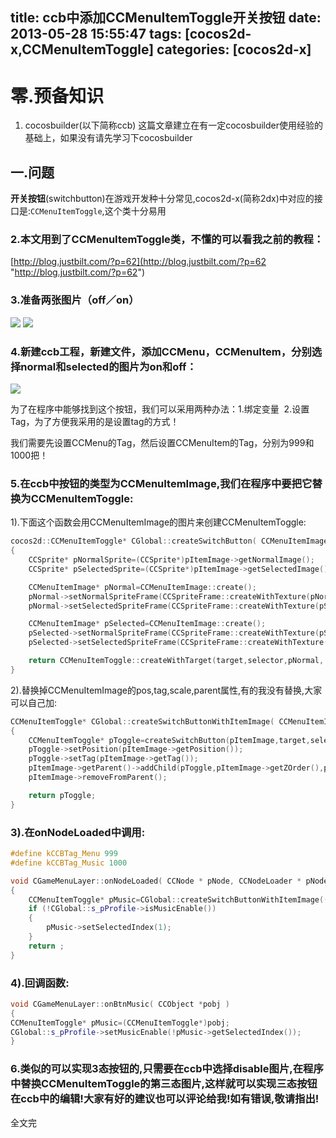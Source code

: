 title: ccb中添加CCMenuItemToggle开关按钮
date: 2013-05-28 15:55:47
tags: [cocos2d-x,CCMenuItemToggle]
categories: [cocos2d-x]
---

# 零.预备知识

1. cocosbuilder(以下简称ccb)
这篇文章建立在有一定cocosbuilder使用经验的基础上，如果没有请先学习下cocosbuilder

<!--more-->

## 一.问题

**开关按钮**(switchbutton)在游戏开发种十分常见,cocos2d-x(简称2dx)中对应的接口是:`CCMenuItemToggle`,这个类十分易用




### 2.本文用到了CCMenuItemToggle类，不懂的可以看我之前的教程：

[http://blog.justbilt.com/?p=62](http://blog.justbilt.com/?p=62 "http://blog.justbilt.com/?p=62")



### 3.准备两张图片（off／on）



![](/images/2ee36e37566e1d35173ba79e46700f36b6db4660.png) ![](/images/907d08f499ade41d2d6cc22de817d9e737defedd.png)



### 4.新建ccb工程，新建文件，添加CCMenu，CCMenuItem，分别选择normal和selected的图片为on和off：



![](/images/e273dc58713a49b220aaff7658e7350f297dffa8.jpg)

为了在程序中能够找到这个按钮，我们可以采用两种办法：1.绑定变量  2.设置Tag，为了方便我采用的是设置tag的方式！

我们需要先设置CCMenu的Tag，然后设置CCMenuItem的Tag，分别为999和1000把！





###

### 5.在ccb中按钮的类型为CCMenuItemImage,我们在程序中要把它替换为CCMenuItemToggle:

1).下面这个函数会用CCMenuItemImage的图片来创建CCMenuItemToggle:
```c++
cocos2d::CCMenuItemToggle* CGlobal::createSwitchButton( CCMenuItemImage* pItemImage ,cocos2d::CCObject* target, cocos2d::SEL_MenuHandler selector )
{
	CCSprite* pNormalSprite=(CCSprite*)pItemImage->getNormalImage();
	CCSprite* pSelectedSprite=(CCSprite*)pItemImage->getSelectedImage();

	CCMenuItemImage* pNormal=CCMenuItemImage::create();
	pNormal->setNormalSpriteFrame(CCSpriteFrame::createWithTexture(pNormalSprite->getTexture(),pSelectedSprite->getTextureRect()));
	pNormal->setSelectedSpriteFrame(CCSpriteFrame::createWithTexture(pSelectedSprite->getTexture(),pNormalSprite->getTextureRect()));

	CCMenuItemImage* pSelected=CCMenuItemImage::create();
	pSelected->setNormalSpriteFrame(CCSpriteFrame::createWithTexture(pSelectedSprite->getTexture(),pNormalSprite->getTextureRect()));
	pSelected->setSelectedSpriteFrame(CCSpriteFrame::createWithTexture(pNormalSprite->getTexture(),pSelectedSprite->getTextureRect()));

	return CCMenuItemToggle::createWithTarget(target,selector,pNormal, pSelected,NULL);
}
```
2).替换掉CCMenuItemImage的pos,tag,scale,parent属性,有的我没有替换,大家可以自己加:
```c++
CCMenuItemToggle* CGlobal::createSwitchButtonWithItemImage( CCMenuItemImage* pItemImage,cocos2d::CCObject* target,cocos2d::SEL_MenuHandler selector )
{
	CCMenuItemToggle* pToggle=createSwitchButton(pItemImage,target,selector);
	pToggle->setPosition(pItemImage->getPosition());
	pToggle->setTag(pItemImage->getTag());
	pItemImage->getParent()->addChild(pToggle,pItemImage->getZOrder(),pItemImage->getTag());
	pItemImage->removeFromParent();

	return pToggle;
}
```


### 3).在onNodeLoaded中调用:


```c++
#define kCCBTag_Menu 999
#define kCCBTag_Music 1000

void CGameMenuLayer::onNodeLoaded( CCNode * pNode, CCNodeLoader * pNodeLoader )
{
	CCMenuItemToggle* pMusic=CGlobal::createSwitchButtonWithItemImage(((CCMenuItemImage*)getChildByTag(kCCBTag_Menu)->getChildByTag(kCCBTag_Music)),this,menu_selector(CGameMenuLayer::onBtnMusic));
	if (!CGlobal::s_pProfile->isMusicEnable())
	{
		pMusic->setSelectedIndex(1);
	}
	return ;
}
```


### 4).回调函数:

```c++
void CGameMenuLayer::onBtnMusic( CCObject *pobj )
{
CCMenuItemToggle* pMusic=(CCMenuItemToggle*)pobj;
CGlobal::s_pProfile->setMusicEnable(!pMusic->getSelectedIndex());
}
```


### 6.类似的可以实现3态按钮的,只需要在ccb中选择disable图片,在程序中替换CCMenuItemToggle的第三态图片,这样就可以实现三态按钮在ccb中的编辑!大家有好的建议也可以评论给我!如有错误,敬请指出!



全文完